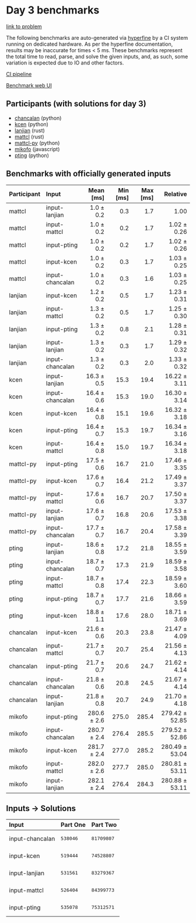 # Day 3 benchmarks

[link to problem](https://adventofcode.com/2023/day/3)

The following benchmarks are auto-generated via
[hyperfine](https://github.com/sharkdp/hyperfine) by a CI system running on
dedicated hardware. As per the hyperfine documentation, results may be
inaccurate for times < 5 ms. These benchmarks represent the total time to read,
parse, and solve the given inputs, and, as such, some variation is expected due
to IO and other factors.

[CI pipeline](http://ci.papercode.net:8080/teams/main/pipelines/aoc2023)

[Benchmark web UI](https://aoc.ancalagon.black)


## Participants (with solutions for day 3)

- [chancalan](https://github.com/chancalan/aoc2023) (python)
- [kcen](https://github.com/kcen/aoc2023) (python)
- [lanjian](https://github.com/lanjian/aoc-2023) (rust)
- [mattcl](https://github.com/mattcl/aoc2023) (rust)
- [mattcl-py](https://github.com/mattcl/aoc2023-py) (python)
- [mikofo](https://github.com/mikofo/advent-of-code-2023) (javascript)
- [pting](https://github.com/pting/aoc2023) (python)


## Benchmarks with officially generated inputs

| Participant | Input | Mean [ms] | Min [ms] | Max [ms] | Relative |
|:---|:---|---:|---:|---:|---:|
| mattcl | input-lanjian | 1.0 ± 0.2 | 0.3 | 1.7 | 1.00 |
| mattcl | input-mattcl | 1.0 ± 0.2 | 0.2 | 1.7 | 1.02 ± 0.26 |
| mattcl | input-pting | 1.0 ± 0.2 | 0.2 | 1.7 | 1.02 ± 0.26 |
| mattcl | input-kcen | 1.0 ± 0.2 | 0.3 | 1.7 | 1.03 ± 0.25 |
| mattcl | input-chancalan | 1.0 ± 0.2 | 0.3 | 1.6 | 1.03 ± 0.25 |
| lanjian | input-kcen | 1.2 ± 0.2 | 0.5 | 1.7 | 1.23 ± 0.31 |
| lanjian | input-mattcl | 1.3 ± 0.2 | 0.5 | 1.7 | 1.25 ± 0.30 |
| lanjian | input-pting | 1.3 ± 0.2 | 0.8 | 2.1 | 1.28 ± 0.31 |
| lanjian | input-lanjian | 1.3 ± 0.2 | 0.3 | 1.7 | 1.29 ± 0.32 |
| lanjian | input-chancalan | 1.3 ± 0.2 | 0.3 | 2.0 | 1.33 ± 0.32 |
| kcen | input-lanjian | 16.3 ± 0.5 | 15.3 | 19.4 | 16.22 ± 3.11 |
| kcen | input-chancalan | 16.4 ± 0.6 | 15.3 | 19.0 | 16.30 ± 3.14 |
| kcen | input-kcen | 16.4 ± 0.8 | 15.1 | 19.6 | 16.32 ± 3.18 |
| kcen | input-pting | 16.4 ± 0.7 | 15.3 | 19.7 | 16.34 ± 3.16 |
| kcen | input-mattcl | 16.4 ± 0.8 | 15.0 | 19.7 | 16.34 ± 3.18 |
| mattcl-py | input-pting | 17.5 ± 0.6 | 16.7 | 21.0 | 17.46 ± 3.35 |
| mattcl-py | input-kcen | 17.6 ± 0.7 | 16.4 | 21.2 | 17.49 ± 3.37 |
| mattcl-py | input-mattcl | 17.6 ± 0.6 | 16.7 | 20.7 | 17.50 ± 3.37 |
| mattcl-py | input-lanjian | 17.6 ± 0.7 | 16.8 | 20.6 | 17.53 ± 3.38 |
| mattcl-py | input-chancalan | 17.7 ± 0.7 | 16.7 | 20.4 | 17.58 ± 3.39 |
| pting | input-lanjian | 18.6 ± 0.8 | 17.2 | 21.8 | 18.55 ± 3.59 |
| pting | input-chancalan | 18.7 ± 0.7 | 17.3 | 21.9 | 18.59 ± 3.58 |
| pting | input-mattcl | 18.7 ± 0.8 | 17.4 | 22.3 | 18.59 ± 3.60 |
| pting | input-pting | 18.7 ± 0.7 | 17.7 | 21.6 | 18.66 ± 3.59 |
| pting | input-kcen | 18.8 ± 1.1 | 17.6 | 28.0 | 18.71 ± 3.69 |
| chancalan | input-kcen | 21.6 ± 0.6 | 20.3 | 23.8 | 21.47 ± 4.09 |
| chancalan | input-mattcl | 21.7 ± 0.7 | 20.7 | 25.4 | 21.56 ± 4.13 |
| chancalan | input-pting | 21.7 ± 0.7 | 20.6 | 24.7 | 21.62 ± 4.14 |
| chancalan | input-chancalan | 21.8 ± 0.6 | 20.8 | 24.5 | 21.67 ± 4.14 |
| chancalan | input-lanjian | 21.8 ± 0.8 | 20.7 | 24.9 | 21.70 ± 4.18 |
| mikofo | input-pting | 280.6 ± 2.6 | 275.0 | 285.4 | 279.42 ± 52.85 |
| mikofo | input-chancalan | 280.7 ± 2.4 | 276.4 | 285.5 | 279.52 ± 52.86 |
| mikofo | input-kcen | 281.7 ± 2.4 | 277.0 | 285.2 | 280.49 ± 53.04 |
| mikofo | input-mattcl | 282.0 ± 2.6 | 277.7 | 285.0 | 280.81 ± 53.11 |
| mikofo | input-lanjian | 282.1 ± 2.4 | 276.4 | 284.3 | 280.88 ± 53.11 |


## Inputs -> Solutions

| Input | Part One | Part Two |
|:---|:---|:---|
|input-chancalan|<pre>538046</pre>|<pre>81709807</pre>|
|input-kcen|<pre>519444</pre>|<pre>74528807</pre>|
|input-lanjian|<pre>531561</pre>|<pre>83279367</pre>|
|input-mattcl|<pre>526404</pre>|<pre>84399773</pre>|
|input-pting|<pre>535078</pre>|<pre>75312571</pre>|